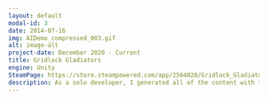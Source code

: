 ```yaml
---
layout: default
modal-id: 3
date: 2014-07-16
img: AIDemo_compressed_003.gif
alt: image-alt
project-date: December 2020 - Current
title: Gridlock Gladiators
engine: Unity
SteamPage: https://store.steampowered.com/app/2564020/Gridlock_Gladiators/
description: As a solo developer, I generated all of the content with the exception of some art assets. In order to test some game mechanics, I programmed an AI that uses a modified version of monte carlo tree search to learn how to play the game. I also created tools using Unity editor scripting to increase efficiency in animation, character creation, and UI development.
---
```

